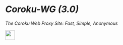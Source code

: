# ***Coroku-WG (3.0)***
_The Coroku Web Proxy Site: Fast, Simple, Anonymous_

<a href="https://heroku.com/deploy?template=https://github.com/kovak7/coroku-WG"><img height="30px" src="https://raw.githubusercontent.com/FogNetwork/Tsunami/main/deploy/heroku2.svg"><img></a>
